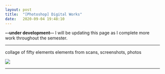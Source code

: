 ```yaml
---
layout: post
title:  "[Photoshop] Digital Works"
date:   2020-09-04 19:48:10
---
```

**--under development--**
I will be updating this page as I complete more work throughout the semester.

-----------------------------------------------------------

collage of fifty elements
elements from scans, screenshots, photos

<img src="https://i.imgur.com/bUeaZJ7.jpg">

-----------------------------------------------------------

